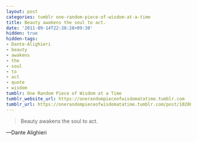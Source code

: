 ```yaml
---
layout: post
categories: tumblr one-random-piece-of-wisdom-at-a-time
title: Beauty awakens the soul to act.
date: '2011-09-14T22:38:28+09:30'
hidden: true
hidden-tags:
- Dante-Alighieri
- beauty
- awakens
- the
- soul
- to
- act
- quote
- wisdom
tumblr: One Random Piece of Wisdom at a Time
tumblr_website_url: https://onerandompieceofwisdomatatime.tumblr.com
tumblr_url: https://onerandompieceofwisdomatatime.tumblr.com/post/10200766397/beauty-awakens-the-soul-to-act
---
```

> Beauty awakens the soul to act.

—Dante Alighieri&nbsp;
